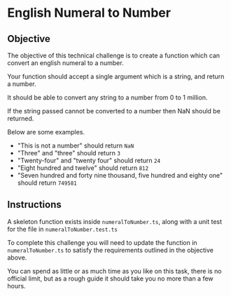 # English Numeral to Number

## Objective

The objective of this technical challenge is to create a function which can convert an english numeral to a number.

Your function should accept a single argument which is a string, and return a number.

It should be able to convert any string to a number from 0 to 1 million.

If the string passed cannot be converted to a number then NaN should be returned.

Below are some examples.

- "This is not a number" should return `NaN`
- "Three" and "three" should return `3`
- "Twenty-four" and "twenty four" should return `24`
- "Eight hundred and twelve" should return `812`
- "Seven hundred and forty nine thousand, five hundred and eighty one" should return `749581`

## Instructions

A skeleton function exists inside `numeralToNumber.ts`, along with a unit test for the file in `numeralToNumber.test.ts`

To complete this challenge you will need to update the function in `numeralToNumber.ts` to satisfy the requirements outlined in the objective above.

You can spend as little or as much time as you like on this task, there is no official limit, but as a rough guide it should take you no more than a few hours.

